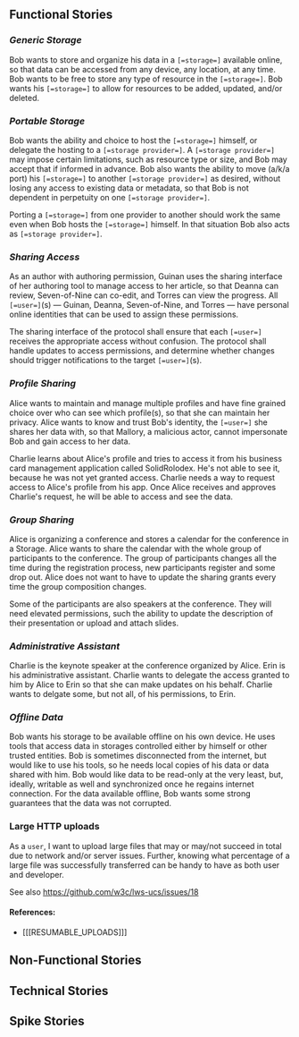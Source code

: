 ## Functional Stories

### <dfn>Generic Storage</dfn>

Bob wants to store and organize his data in a `[=storage=]` available online, so that data can be accessed from any device, any location, at any time. Bob wants to be free to store any type of resource in the `[=storage=]`. Bob wants his `[=storage=]` to allow for resources to be added, updated, and/or deleted.

### <dfn>Portable Storage</dfn>

Bob wants the ability and choice to host the `[=storage=]` himself, or delegate the hosting to a `[=storage provider=]`. A `[=storage provider=]` may impose certain limitations, such as resource type or size, and Bob may accept that if informed in advance. Bob also wants the ability to move (a/k/a port) his `[=storage=]` to another `[=storage provider=]` as desired, without losing any access to existing data or metadata, so that Bob is not dependent in perpetuity on one `[=storage provider=]`.

Porting a `[=storage=]` from one provider to another should work the same even when Bob hosts the `[=storage=]` himself. In that situation Bob also acts as `[=storage provider=]`. 

### <dfn>Sharing Access</dfn>

As an author with authoring permission, Guinan uses the sharing interface of her authoring tool to manage access to her article, so that Deanna can review, Seven-of-Nine can co-edit, and Torres can view the progress. All `[=user=]`(s) — Guinan, Deanna, Seven-of-Nine, and Torres — have personal online identities that can be used to assign these permissions.

The sharing interface of the protocol shall ensure that each `[=user=]` receives the appropriate access without confusion. The protocol shall handle updates to access permissions, and determine whether changes should trigger notifications to the target `[=user=]`(s).

### <dfn>Profile Sharing</dfn>

Alice wants to maintain and manage multiple profiles and have fine grained choice over who can see which profile(s), so that she can maintain her privacy. Alice wants to know and trust Bob's identity, the `[=user=]` she shares her data with, so that Mallory, a malicious actor, cannot impersonate Bob and gain access to her data.

Charlie learns about Alice's profile and tries to access it from his business card management application called SolidRolodex. He's not able to see it, because he was not yet granted access. Charlie needs a way to request access to Alice's profile from his app. Once Alice receives and approves Charlie's request, he will be able to access and see the data.

### <dfn>Group Sharing</dfn>

Alice is organizing a conference and stores a calendar for the conference in a Storage. Alice wants to share the calendar with the whole group of participants to the conference. The group of participants changes all the time during the registration process, new participants register and some drop out. Alice does not want to have to update the sharing grants every time the group composition changes.

Some of the participants are also speakers at the conference. They will need elevated permissions, such the ability to update the description of their presentation or upload and attach slides.

### <dfn>Administrative Assistant<dfn>

Charlie is the keynote speaker at the conference organized by Alice. Erin is his administrative assistant. Charlie wants to delegate the access granted to him by Alice to Erin so that she can make updates on his behalf. Charlie wants to delgate some, but not all, of his permissions, to Erin.

### <dfn>Offline Data</dfn>

Bob wants his storage to be available offline on his own device. He uses tools that access data in storages controlled either by himself or other trusted entities. Bob is sometimes disconnected from the internet, but would like to use his tools, so he needs local copies of his data or data shared with him. Bob would like data to be read-only at the very least, but, ideally, writable as well and synchronized once he regains internet connection. For the data available offline, Bob wants some strong guarantees that the data was not corrupted.

### Large HTTP uploads

As a `user`, I want to upload large files that may or may/not succeed in total due to network and/or server issues.  Further, knowing what percentage of a large file was successfully transferred can be handy to have as both user and developer.

See also https://github.com/w3c/lws-ucs/issues/18


#### References:

- [[[RESUMABLE_UPLOADS]]]


## Non-Functional Stories

## Technical Stories

## Spike Stories

